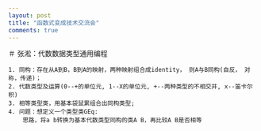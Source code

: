 ```yaml
---
layout: post
title: "函数式变成技术交流会"
comments: true
---
```


＃ 张淞：代数数据类型通用编程

    1. 同构：存在从A到B，B到A的映射，两种映射组合成identity， 则A与B同构(自反， 对称，传递)；
    2. 代数类型及运算(0--+的单位元, 1--X的单位元, +--两种类型的不相交并, x--笛卡尔积)
    3. 相等类型类，用基本袋鼠累组合出同构类型;
    4. 问题：想定义一个类型类GEq:
        思路，将a b转换为基本代数类型同构的类A B，再比较A B是否相等